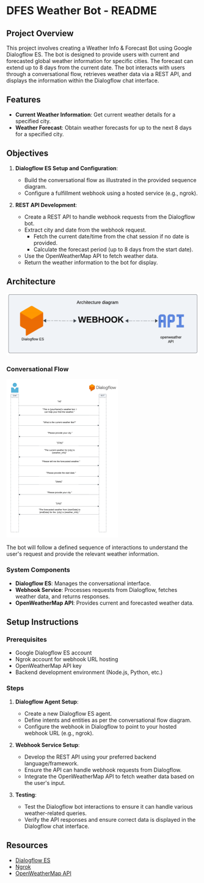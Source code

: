 # DFES Weather Bot - README

## Project Overview

This project involves creating a Weather Info & Forecast Bot using Google Dialogflow ES. The bot is designed to provide users with current and forecasted global weather information for specific cities. The forecast can extend up to 8 days from the current date. The bot interacts with users through a conversational flow, retrieves weather data via a REST API, and displays the information within the Dialogflow chat interface.

## Features

- **Current Weather Information**: Get current weather details for a specified city.
- **Weather Forecast**: Obtain weather forecasts for up to the next 8 days for a specified city.

## Objectives

1. **Dialogflow ES Setup and Configuration**:
   - Build the conversational flow as illustrated in the provided sequence diagram.
   - Configure a fulfillment webhook using a hosted service (e.g., ngrok).

2. **REST API Development**:
   - Create a REST API to handle webhook requests from the Dialogflow bot.
   - Extract city and date from the webhook request.
     - Fetch the current date/time from the chat session if no date is provided.
     - Calculate the forecast period (up to 8 days from the start date).
   - Use the OpenWeatherMap API to fetch weather data.
   - Return the weather information to the bot for display.

## Architecture

![Architecture Diagram](images/Architecture.png)

### Conversational Flow

![Architecture Diagram](images/conversational.png)

The bot will follow a defined sequence of interactions to understand the user's request and provide the relevant weather information.

### System Components
- **Dialogflow ES**: Manages the conversational interface.
- **Webhook Service**: Processes requests from Dialogflow, fetches weather data, and returns responses.
- **OpenWeatherMap API**: Provides current and forecasted weather data.

## Setup Instructions

### Prerequisites
- Google Dialogflow ES account
- Ngrok account for webhook URL hosting
- OpenWeatherMap API key
- Backend development environment (Node.js, Python, etc.)

### Steps

1. **Dialogflow Agent Setup**:
   - Create a new Dialogflow ES agent.
   - Define intents and entities as per the conversational flow diagram.
   - Configure the webhook in Dialogflow to point to your hosted webhook URL (e.g., ngrok).

2. **Webhook Service Setup**:
   - Develop the REST API using your preferred backend language/framework.
   - Ensure the API can handle webhook requests from Dialogflow.
   - Integrate the OpenWeatherMap API to fetch weather data based on the user's input.

3. **Testing**:
   - Test the Dialogflow bot interactions to ensure it can handle various weather-related queries.
   - Verify the API responses and ensure correct data is displayed in the Dialogflow chat interface.

## Resources

- [Dialogflow ES](https://dialogflow.cloud.google.com/#/login)
- [Ngrok](https://ngrok.com/)
- [OpenWeatherMap API](https://openweathermap.org/api)
